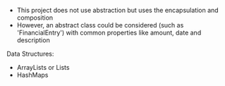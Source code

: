 - This project does not use abstraction but uses the encapsulation and composition
- However, an abstract class could be considered (such as 'FinancialEntry') with common properties like amount, date and description

Data Structures:
- ArrayLists or Lists
- HashMaps